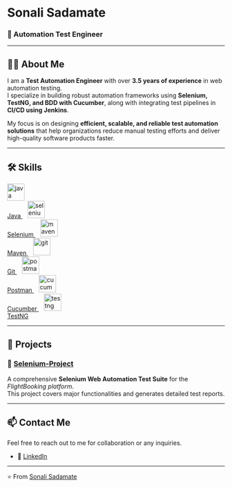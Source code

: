 # Sonali Sadamate  
### 🚀 Automation Test Engineer  

---

## 👩‍💻 About Me  
I am a **Test Automation Engineer** with over **3.5 years of experience** in web automation testing.  
I specialize in building robust automation frameworks using **Selenium, TestNG, and BDD with Cucumber**, along with integrating test pipelines in **CI/CD using Jenkins**.  

My focus is on designing **efficient, scalable, and reliable test automation solutions** that help organizations reduce manual testing efforts and deliver high-quality software products faster.  

---

## 🛠️ Skills  

<p align="left">  
  <a href="https://www.java.com" target="_blank" rel="noreferrer">  
    <img src="https://cdn.jsdelivr.net/gh/devicons/devicon/icons/java/java-original.svg" alt="java" width="40" height="40"/><br>Java  
  </a> &nbsp;&nbsp;  
  <a href="https://www.selenium.dev" target="_blank" rel="noreferrer">  
    <img src="https://cdn.jsdelivr.net/gh/devicons/devicon/icons/selenium/selenium-original.svg" alt="selenium" width="40" height="40"/><br>Selenium  
  </a> &nbsp;&nbsp;  
  <a href="https://maven.apache.org/" target="_blank" rel="noreferrer">  
    <img src="https://cdn.jsdelivr.net/gh/devicons/devicon/icons/apachemaven/apachemaven-original.svg" alt="maven" width="40" height="40"/><br>Maven  
  </a> &nbsp;&nbsp;  
  <a href="https://git-scm.com/" target="_blank" rel="noreferrer">  
    <img src="https://cdn.jsdelivr.net/gh/devicons/devicon/icons/git/git-original.svg" alt="git" width="40" height="40"/><br>Git  
  </a> &nbsp;&nbsp;  
  <a href="https://www.postman.com/" target="_blank" rel="noreferrer">  
    <img src="https://www.svgrepo.com/show/354202/postman-icon.svg" alt="postman" width="40" height="40"/><br>Postman  
  </a> &nbsp;&nbsp;  
  <a href="https://cucumber.io/" target="_blank" rel="noreferrer">  
    <img src="https://raw.githubusercontent.com/cucumber/cucumber/master/media/cucumber.svg" alt="cucumber" width="40" height="40"/><br>Cucumber  
  </a> &nbsp;&nbsp;  
  <a href="https://testng.org/" target="_blank" rel="noreferrer">  
    <img src="https://upload.wikimedia.org/wikipedia/commons/2/29/TestNG_Logo.png" alt="testng" width="40" height="40"/><br>TestNG  
  </a>  
</p>  

---

## 📂 Projects  

### 🔹 [Selenium-Project](https://github.com/sonalisadamate/Selenium-Project)  
A comprehensive **Selenium Web Automation Test Suite** for the *FlightBooking platform*.  
This project covers major functionalities and generates detailed test reports.  

---

## 📫 Contact Me  
Feel free to reach out to me for collaboration or any inquiries.  

- 🔗 [LinkedIn](https://www.linkedin.com/in/sonali-sadamate-849628208)  

---
⭐️ From [Sonali Sadamate](https://github.com/sonalisadamate)
